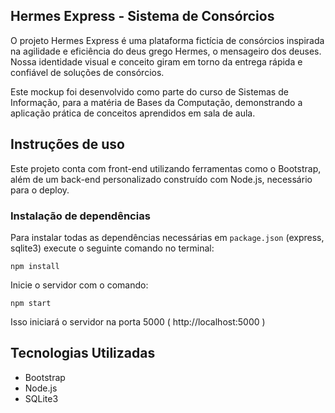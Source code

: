 ## Hermes Express - Sistema de Consórcios

O projeto Hermes Express é uma plataforma fictícia de consórcios inspirada na agilidade e eficiência do deus grego Hermes, o mensageiro dos deuses. Nossa identidade visual e conceito giram em torno da entrega rápida e confiável de soluções de consórcios.

Este mockup foi desenvolvido como parte do curso de Sistemas de Informação, para a matéria de Bases da Computação, demonstrando a aplicação prática de conceitos aprendidos em sala de aula.

## Instruções de uso
Este projeto conta com front-end utilizando ferramentas como o Bootstrap, além de um back-end personalizado construído com Node.js, necessário para o deploy.

### Instalação de dependências
Para instalar todas as dependências necessárias em `package.json` (express, sqlite3) execute o seguinte comando no terminal:

    npm install

Inicie o servidor com o comando:


    npm start

Isso iniciará o servidor na porta 5000 ( http://localhost:5000 )

## Tecnologias Utilizadas
- Bootstrap
- Node.js
- SQLite3
